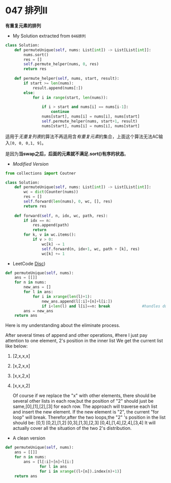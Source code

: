 # 047 排列Ⅱ

**有重复元素的排列**


* My Solution extracted from `046排列`   

```python
class Solution:
    def permuteUnique(self, nums: List[int]) -> List[List[int]]:
        nums.sort()
        res = []
        self.permute_helper(nums, 0, res)
        return res
        
    def permute_helper(self, nums, start, result):
        if start >= len(nums):
            result.append(nums[:])
        else:
            for i in range(start, len(nums)):
                
                if i > start and nums[i] == nums[i-1]:
                    continue
                nums[start], nums[i] = nums[i], nums[start]
                self.permute_helper(nums, start+1, result)
                nums[start], nums[i] = nums[i], nums[start]
```

适用于*无重复列表*的算法不再适用含*有重复元素*的集合，上面这个算法无法AC输入`[0, 0, 0,1, 9]`。

是因为**当swap之后，后面的元素就不满足.sort()有序的状态**。

* *Modified Version*
```python
from collections import Coutner

class Solution:
    def permuteUnique(self, nums: List[int]) -> List[List[int]]:
        wc = dict(Counter(nums))
        res = []
        self.forward(len(nums), 0, wc, [], res)
        return res
        
    def forward(self, n, idx, wc, path, res):
        if idx == n:
            res.append(path)
            return 
        for k, v in wc.items():
            if v > 0:
                wc[k] -= 1
                self.forward(n, idx+1, wc, path + [k], res)
                wc[k] += 1
```


* LeetCode [Disc](https://leetcode.com/problems/permutations-ii/discuss/18602/9-line-python-solution-with-1-line-to-handle-duplication-beat-99-of-others-%3A-))
```python
def permuteUnique(self, nums):
    ans = [[]]
    for n in nums:
        new_ans = []
        for l in ans:
            for i in xrange(len(l)+1):
                new_ans.append(l[:i]+[n]+l[i:])
                if i<len(l) and l[i]==n: break              #handles duplication
        ans = new_ans
    return ans
```

Here is my understanding about the eliminate process.

After several times of append and other operations,
\#here I just pay attention to one element, 2's position in the inner list
We get the current list like below:

1. [2,x,x,x]

2. [x,2,x,x]

3. [x,x,2,x]

4. [x,x,x,2]

   

   Of course if we replace the "x" with other elements, there should be several other lists in each row,but the position of "2" should just be same,[0],[1],[2],[3] for each row.
   The approach will traverse each list and insert the new element.
   If the new element is "2", the current "for loop" will break.
   Therefor,after the two loops,the "2" 's position in the list should be:
   [0,1]
   [0,2],[1,2]
   [0,3],[1,3],[2,3]
   [0,4],[1,4],[2,4],[3,4]
   It will actually cover all the situation of the two 2's distribution.

* A clean version

```python
def permuteUnique(self, nums):
    ans = [[]]
    for n in nums:
        ans = [l[:i]+[n]+l[i:]
               for l in ans
               for i in xrange((l+[n]).index(n)+1)]
    return ans
```

